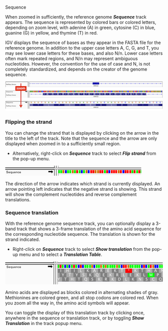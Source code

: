 <!---
The page title should not go in the menu
-->
<p class="page-title"> Sequence </p>

When zoomed in sufficiently, the reference genome _**Sequence**_ track appears. The sequence is represented by
colored bars or colored letters, depending on zoom level, with adenine (A) in green, cytosine (C) in blue, guanine (G)
in yellow, and thymine (T) in red.
<!---
TBD describe how to change the default colors
-->

IGV displays the sequence of bases as they appear in the FASTA file for the reference genome. In addition to the upper
case letters A, C, G, and T, you may see lower case letters for these bases, and also N/n. Lower case letters often
mark repeated regions, and N/n may represent ambiguous nucleotides. However, the convention for the use of case and N,
is
not completely standardized, and depends on the creator of the genome sequence.

![](../img/SL_IGVsequencetrackzoomsm2015-04-01.png)

### Flipping the strand

You can change the strand that is displayed by clicking on the arrow in the title to the left of the track. Note that
the sequence and the arrow are only displayed when zoomed in to a sufficiently small region.

* Alternatively, right-click on _**Sequence**_ track to select _**Flip strand**_ from the pop-up menu.

![](../img/FlipStrand1.png)

The direction of the arrow indicates which strand is currently displayed. An arrow pointing left indicates that the
negative strand is showing. This strand will show the complement nucleotides and reverse complement translations.

### Sequence translation

With the reference genome sequence track, you can optionally display a 3-band track that shows a 3-frame translation of
the amino acid sequence for the corresponding nucleotide sequence. The translation is shown for the strand indicated.

* Right-click on _**Sequence**_ track to select _**Show translation**_ from the pop-up menu and to select a
  _**Translation Table**_.

![](../img/ThreeFrameTranslation.png)

Amino acids are displayed as blocks colored in alternating shades of gray. Methionines are colored green, and all stop
codons are colored red. When you zoom all the way in, the amino acid symbols will appear.

You can toggle the display of this translation track by clicking once, anywhere in the sequence or translation track, or
by toggling _**Show Translation**_ in the track popup menu.